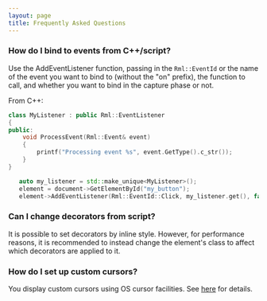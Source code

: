 ```yaml
---
layout: page
title: Frequently Asked Questions
---
```


### How do I bind to events from C++/script?

Use the AddEventListener function, passing in the `Rml::EventId` or the name of the event you want to bind to (without the "on" prefix), the function to call, and whether you want to bind in the capture phase or not.

From C++:

```cpp
class MyListener : public Rml::EventListener
{
public:
	void ProcessEvent(Rml::Event& event)
	{
		printf("Processing event %s", event.GetType().c_str());
	}
}
```

```cpp
   auto my_listener = std::make_unique<MyListener>();
   element = document->GetElementById("my_button");
   element->AddEventListener(Rml::EventId::Click, my_listener.get(), false);
```

### Can I change decorators from script?

It is possible to set decorators by inline style. However, for performance reasons, it is recommended to instead change the element's class to affect which decorators are applied to it.

### How do I set up custom cursors?

You display custom cursors using OS cursor facilities. See [here](cpp_manual/contexts.html#mouse-cursor) for details.

